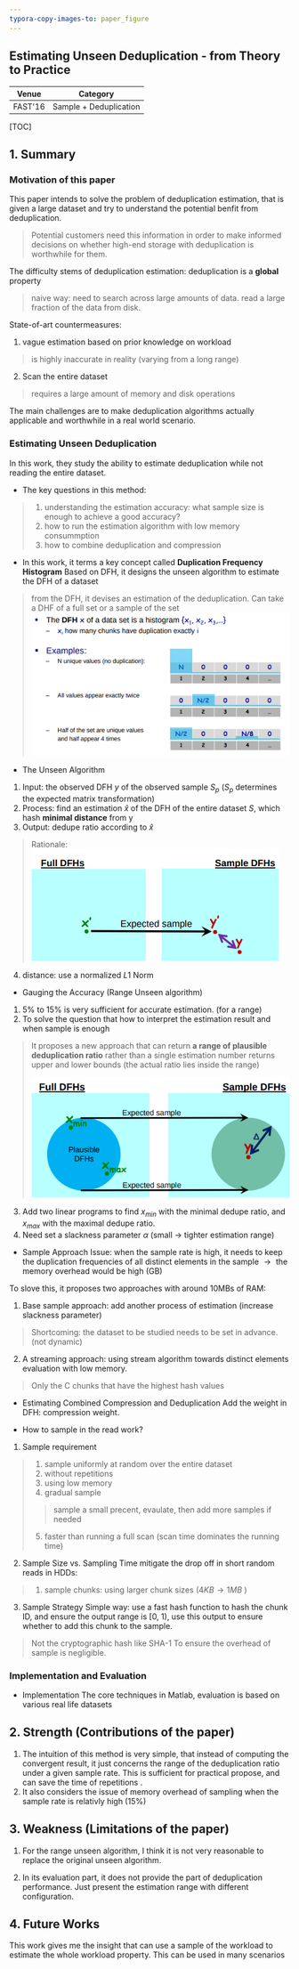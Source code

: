 ```yaml
---
typora-copy-images-to: paper_figure
---
```

Estimating Unseen Deduplication - from Theory to Practice	
------------------------------------------
|  Venue  |        Category        |
| :-----: | :--------------------: |
| FAST'16 | Sample + Deduplication |
[TOC]

## 1. Summary
### Motivation of this paper
This paper intends to solve the problem of deduplication estimation, that is given a large dataset and try to understand the potential benfit from deduplication.
> Potential customers need this information in order to make informed decisions on whether high-end storage with deduplication is worthwhile for them.

The difficulty stems of deduplication estimation: deduplication is a **global** property
> naive way: need to search across large amounts of data.
> read a large fraction of the data from disk.

State-of-art countermeasures:
1. vague estimation based on prior knowledge on workload
> is highly inaccurate in reality (varying from a long range)

2. Scan the entire dataset
> requires a large amount of memory and disk operations 

The main challenges are to make deduplication algorithms actually applicable and worthwhile in a real world scenario.

### Estimating Unseen Deduplication
In this work, they study the ability to estimate deduplication while not reading the entire dataset.

- The key questions in this method:
> 1. understanding the estimation accuracy: what sample size is enough to achieve a good accuracy?
> 2. how to run the estimation algorithm with low memory consummption
> 3. how to combine deduplication and compression

- In this work, it terms a key concept called **Duplication Frequency Histogram**
Based on DFH, it designs the unseen algorithm to estimate the DFH of a dataset 
> from the DFH, it devises an estimation of the deduplication.
> Can take a DHF of a full set or a sample of the set
![1555770525391](paper_figure/1555770525391.png)


- The Unseen Algorithm 
1. Input: the observed DFH $y$ of the observed sample $S_p$ ($S_p$ determines the expected matrix transformation)
2. Process: find an estimation $\hat{x}$ of the DFH of the entire dataset $S$, which hash **minimal distance** from y
3. Output: dedupe ratio according to $\hat{x}$
> Rationale: ![1555765487674](paper_figure/1555765487674.png) 

4. distance: use a normalized $L1$ Norm

- Gauging the Accuracy (Range Unseen algorithm)
1. 5% to 15% is very sufficient for accurate estimation. (for a range)
2. To solve the question that how to interpret the estimation result and when sample is enough 
> It proposes a new approach that can return **a range of plausible deduplication ratio** rather than a single estimation number
> returns upper and lower bounds (the actual ratio lies inside the range)
>
> ![1555769164180](paper_figure/1555769164180.png)

3. Add two linear programs to find $x_{min}$ with the minimal dedupe ratio, and $x_{max}$ with the maximal dedupe ratio.
4. Need set a slackness parameter $\alpha$ (small $\rightarrow$ tighter estimation range)

- Sample Approach
Issue: when the sample rate is high, it needs to keep the duplication frequencies of all distinct elements in the sample $\rightarrow​$ the memory overhead would be high (GB)

To slove this, it proposes two approaches with around 10MBs of RAM:
1. Base sample approach: add another process of estimation (increase slackness parameter)
> Shortcoming: the dataset to be studied needs to be set in advance. (not dynamic) 

2. A streaming approach: using stream algorithm towards distinct elements evaluation with low memory. 
> Only the C chunks that have the highest hash values

- Estimating Combined Compression and Deduplication
Add the weight in DFH: compression weight.

- How to sample in the read work?
1. Sample requirement
> 1. sample uniformly at random over the entire dataset 
> 2. without repetitions 
> 3. using low memory 
> 4. gradual sample
> > sample a small precent, evaulate, then add more samples if needed 
>
> 5. faster than running a full scan (scan time dominates the running time)

2. Sample Size vs. Sampling Time
mitigate the drop off in short random reads in HDDs:
> 1. sample chunks: using larger chunk sizes ($4KB \rightarrow 1MB$ )

3. Sample Strategy
Simple way: use a fast hash function to hash the chunk ID, and ensure the output range is [0, 1), use this output to ensure whether to add this chunk to the sample.
> Not the cryptographic hash like SHA-1
> To ensure the overhead of sample is negligible.



### Implementation and Evaluation
- Implementation
The core techniques in Matlab, evaluation is based on various real life datasets


## 2. Strength (Contributions of the paper)
1. The intuition of this method is very simple, that instead of computing the convergent result, it just concerns the range of the deduplication ratio under a given sample rate. This is sufficient for practical propose, and can save the time of repetitions .
2. It also considers the issue of memory overhead of sampling when the sample rate is relativly high (15%)
## 3. Weakness (Limitations of the paper)
1. For the range unseen algorithm, I think it is not very reasonable to replace the original unseen algorithm.

2. In its evaluation part, it does not provide the part of deduplication performance. Just present the estimation range with different configuration.

## 4. Future Works
This work gives me the insight that can use a sample of the workload to estimate the whole workload property. This can be used in many scenarios